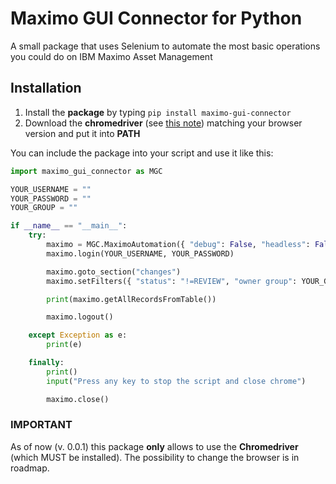 # Maximo GUI Connector for Python
A small package that uses Selenium to automate the most basic operations you could do on IBM Maximo Asset Management

## Installation
1. Install the **package** by typing  `pip install maximo-gui-connector`
2. Download the **chromedriver** (see [this note](#IMPORTANT)) matching your browser version and put it into **PATH**

You can include the package into your script and use it like this: 
```python
import maximo_gui_connector as MGC

YOUR_USERNAME = ""
YOUR_PASSWORD = ""
YOUR_GROUP = ""

if __name__ == "__main__":
	try:
		maximo = MGC.MaximoAutomation({ "debug": False, "headless": False })
		maximo.login(YOUR_USERNAME, YOUR_PASSWORD)

		maximo.goto_section("changes")
		maximo.setFilters({ "status": "!=REVIEW", "owner group": YOUR_GROUP })

		print(maximo.getAllRecordsFromTable())

		maximo.logout()

	except Exception as e:
		print(e)

	finally:
		print()
		input("Press any key to stop the script and close chrome")

		maximo.close()

```

### IMPORTANT
As of now (v. 0.0.1) this package **only** allows to use the **Chromedriver** (which MUST be installed). The possibility to change the browser is in roadmap.
